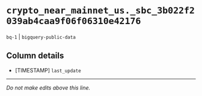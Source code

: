 # `crypto_near_mainnet_us._sbc_3b022f2039ab4caa9f06f06310e42176`
`bq-1` | `bigquery-public-data`

## Column details
* [TIMESTAMP] `last_update`

-------------------------------------------------------------------------------
*Do not make edits above this line.*
